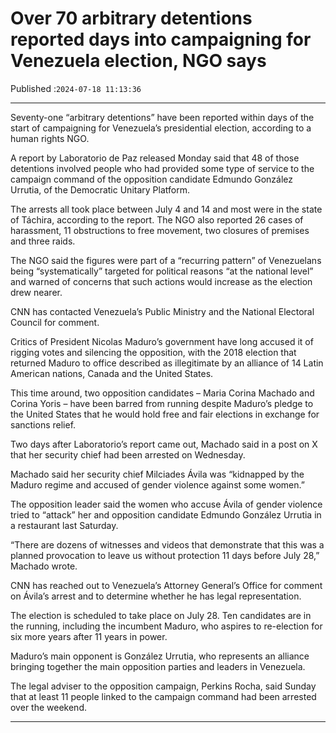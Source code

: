# Over 70 arbitrary detentions reported days into campaigning for Venezuela election, NGO says

Published :`2024-07-18 11:13:36`

---

Seventy-one “arbitrary detentions” have been reported within days of the start of campaigning for Venezuela’s presidential election, according to a human rights NGO.

A report by Laboratorio de Paz released Monday said that 48 of those detentions involved people who had provided some type of service to the campaign command of the opposition candidate Edmundo González Urrutia, of the Democratic Unitary Platform.

The arrests all took place between July 4 and 14 and most were in the state of Táchira, according to the report. The NGO also reported 26 cases of harassment, 11 obstructions to free movement, two closures of premises and three raids.

The NGO said the figures were part of a “recurring pattern” of Venezuelans being “systematically” targeted for political reasons “at the national level” and warned of concerns that such actions would increase as the election drew nearer.

CNN has contacted Venezuela’s Public Ministry and the National Electoral Council for comment.

Critics of President Nicolas Maduro’s government have long accused it of rigging votes and silencing the opposition, with the 2018 election that returned Maduro to office described as illegitimate by an alliance of 14 Latin American nations, Canada and the United States.

This time around, two opposition candidates – Maria Corina Machado and Corina Yoris – have been barred from running despite Maduro’s pledge to the United States that he would hold free and fair elections in exchange for sanctions relief.

Two days after Laboratorio’s report came out, Machado said in a post on X that her security chief had been arrested on Wednesday.

Machado said her security chief Milciades Ávila was “kidnapped by the Maduro regime and accused of gender violence against some women.”

The opposition leader said the women who accuse Ávila of gender violence tried to “attack” her and opposition candidate Edmundo González Urrutia in a restaurant last Saturday.

“There are dozens of witnesses and videos that demonstrate that this was a planned provocation to leave us without protection 11 days before July 28,” Machado wrote.

CNN has reached out to Venezuela’s Attorney General’s Office for comment on Ávila’s arrest and to determine whether he has legal representation.

The election is scheduled to take place on July 28. Ten candidates are in the running, including the incumbent Maduro, who aspires to re-election for six more years after 11 years in power.

Maduro’s main opponent is González Urrutia, who represents an alliance bringing together the main opposition parties and leaders in Venezuela.

The legal adviser to the opposition campaign, Perkins Rocha, said Sunday that at least 11 people linked to the campaign command had been arrested over the weekend.

---

